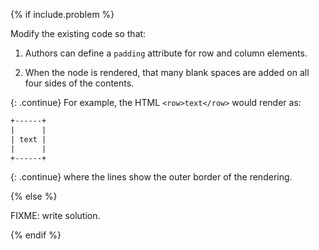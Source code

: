 {% if include.problem %}

Modify the existing code so that:

1.  Authors can define a `padding` attribute for row and column elements.

2.  When the node is rendered, that many blank spaces are added on all four sides of the contents.

{: .continue}
For example, the HTML `<row>text</row>` would render as:

```txt
+------+
|      |
| text |
|      |
+------+
```

{: .continue}
where the lines show the outer border of the rendering.

{% else %}

FIXME: write solution.

{% endif %}
